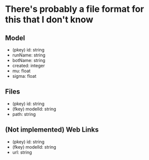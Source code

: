 # There's probably a file format for this that I don't know

## Model

- (pkey) id: string
- runName: string
- botName: string
- created: integer
- mu: float
- sigma: float

## Files
- (pkey) id: string
- (fkey) modelId: string
- path: string

## (Not implemented) Web Links
- (pkey) id: string
- (fkey) modelId: string
- url: string
